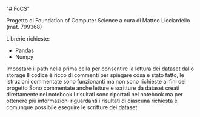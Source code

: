 "# FoCS" 

Progetto di Foundation of Computer Science a cura di Matteo Licciardello (mat. 799368)

Librerie richieste:
- Pandas
- Numpy

Impostare il path nella prima cella per consentire la lettura dei dataset dallo storage
Il codice è ricco di commenti per spiegare cosa è stato fatto, le istruzioni commentate sono funzionanti ma non sono richieste ai fini del progetto
Sono commentate anche letture e scritture da dataset creati direttamente nel notebook
I risultati sono riportati nel notebook ma per ottenere più informazioni riguardanti i risultati di ciascuna richiesta è comunque possibile eseguire le scritture dei dataset 
